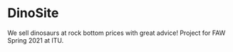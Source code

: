# DinoSite
 We sell dinosaurs at rock bottom prices with great advice! Project for FAW Spring 2021 at ITU.
